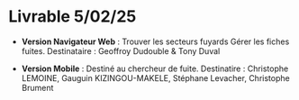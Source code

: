 
# Livrable 5/02/25

- __Version Navigateur Web__ : Trouver les secteurs fuyards
Gérer les fiches fuites. Destinataire : Geoffroy Dudouble & Tony Duval 

- __Version Mobile__ :  Destiné au chercheur de fuite. Destinatire : Christophe LEMOINE, Gauguin KIZINGOU-MAKELE, Stéphane Levacher, Christophe Brument


